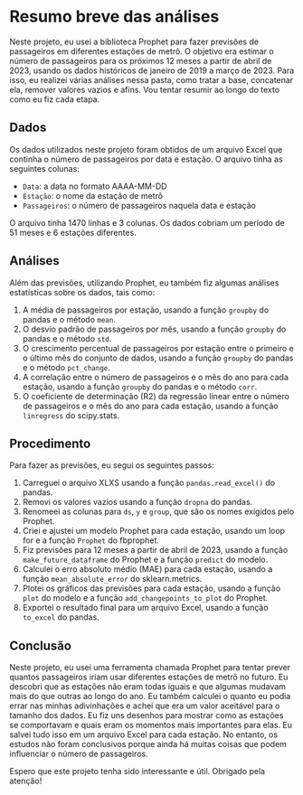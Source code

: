 
# Resumo breve das análises

Neste projeto, eu usei a biblioteca Prophet para fazer previsões de passageiros em diferentes estações de metrô. O objetivo era estimar o número de passageiros para os próximos 12 meses a partir de abril de 2023, usando os dados históricos de janeiro de 2019 a março de 2023. Para isso, eu realizei várias análises nessa pasta, como tratar a base, concatenar ela, remover valores vazios e afins. Vou tentar resumir ao longo do texto como eu fiz cada etapa.

## Dados

Os dados utilizados neste projeto foram obtidos de um arquivo Excel que continha o número de passageiros por data e estação. O arquivo tinha as seguintes colunas:

- `Data`: a data no formato AAAA-MM-DD
- `Estação`: o nome da estação de metrô
- `Passageiros`: o número de passageiros naquela data e estação

O arquivo tinha 1470 linhas e 3 colunas. Os dados cobriam um período de 51 meses e 6 estações diferentes.

## Análises

Além das previsões, utilizando Prophet, eu também fiz algumas análises estatísticas sobre os dados, tais como:

1. A média de passageiros por estação, usando a função `groupby` do pandas e o método `mean`.
2. O desvio padrão de passageiros por mês, usando a função `groupby` do pandas e o método `std`.
3. O crescimento percentual de passageiros por estação entre o primeiro e o último mês do conjunto de dados, usando a função `groupby` do pandas e o método `pct_change`.
4. A correlação entre o número de passageiros e o mês do ano para cada estação, usando a função `groupby` do pandas e o método `corr`.
5. O coeficiente de determinação (R2) da regressão linear entre o número de passageiros e o mês do ano para cada estação, usando a função `linregress` do scipy.stats.

## Procedimento

Para fazer as previsões, eu segui os seguintes passos:

1. Carreguei o arquivo XLXS usando a função `pandas.read_excel()` do pandas.
2. Removi os valores vazios usando a função `dropna` do pandas.
3. Renomeei as colunas para `ds`, `y` e `group`, que são os nomes exigidos pelo Prophet.
4. Criei e ajustei um modelo Prophet para cada estação, usando um loop for e a função `Prophet` do fbprophet.
5. Fiz previsões para 12 meses a partir de abril de 2023, usando a função `make_future_dataframe` do Prophet e a função `predict` do modelo.
6. Calculei o erro absoluto médio (MAE) para cada estação, usando a função `mean_absolute_error` do sklearn.metrics.
7. Plotei os gráficos das previsões para cada estação, usando a função `plot` do modelo e a função `add_changepoints_to_plot` do Prophet.
8. Exportei o resultado final para um arquivo Excel, usando a função `to_excel` do pandas.

## Conclusão

Neste projeto, eu usei uma ferramenta chamada Prophet para tentar prever quantos passageiros iriam usar diferentes estações de metrô no futuro. Eu descobri que as estações não eram todas iguais e que algumas mudavam mais do que outras ao longo do ano. Eu também calculei o quanto eu podia errar nas minhas adivinhações e achei que era um valor aceitável para o tamanho dos dados. Eu fiz uns desenhos para mostrar como as estações se comportavam e quais eram os momentos mais importantes para elas. Eu salvei tudo isso em um arquivo Excel para cada estação. No entanto, os estudos não foram conclusivos porque ainda há muitas coisas que podem influenciar o número de passageiros.


Espero que este projeto tenha sido interessante e útil. Obrigado pela atenção!